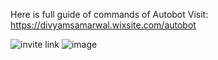 Here is full guide of commands of Autobot
Visit:  
https://divyamsamarwal.wixsite.com/autobot

![invite link](https://discord.com/api/oauth2/authorize?client_id=858965828716331019&permissions=8&scope=bot%20applications.commands)
![image](https://user-images.githubusercontent.com/72195951/147406512-f67bb262-7009-4696-b8de-c479b48f3815.png)
